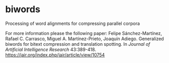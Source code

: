 # biwords
Processing of word alignments for compressing parallel corpora

For more information please the following paper:
Felipe Sánchez-Martínez, Rafael C. Carrasco, Miguel A. Martínez-Prieto, Joaquín Adiego. Generalized biwords for bitext compression and translation spotting. In _Journal of Artificial Intelligence Research_ 43:389-418. https://jair.org/index.php/jair/article/view/10754
